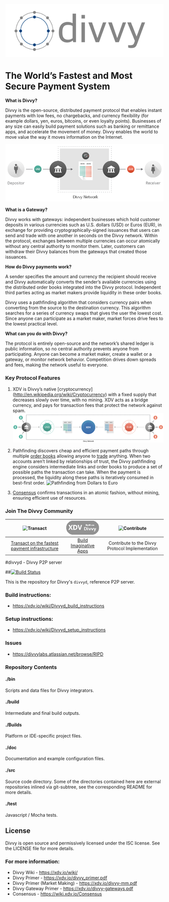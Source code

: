 ![Divvy](/images/divvy.png)

# The World’s Fastest and Most Secure Payment System

**What is Divvy?**

Divvy is the open-source, distributed payment protocol that enables instant
payments with low fees, no chargebacks, and currency flexibility (for example
dollars, yen, euros, bitcoins, or even loyalty points). Businesses of any size
can easily build payment solutions such as banking or remittance apps, and
accelerate the movement of money. Divvy enables the world to move value the
way it moves information on the Internet.

![Divvy Network](images/network.png)

**What is a Gateway?**

Divvy works with gateways: independent businesses which hold customer
deposits in various currencies such as U.S. dollars (USD) or Euros (EUR),
in exchange for providing cryptographically-signed issuances that users can
send and trade with one another in seconds on the Divvy network. Within the
protocol, exchanges between multiple currencies can occur atomically without
any central authority to monitor them. Later, customers can withdraw their
Divvy balances from the gateways that created those issuances.

**How do Divvy payments work?**

A sender specifies the amount and currency the recipient should receive and
Divvy automatically converts the sender’s available currencies using the
distributed order books integrated into the Divvy protocol. Independent third
parties acting as  market makers provide liquidity in these order books.

Divvy uses a pathfinding algorithm that considers currency pairs when
converting from the source to the destination currency. This algorithm searches
for a series of currency swaps that gives the user the lowest cost. Since
anyone can participate as a market maker, market forces drive fees to the
lowest practical level.

**What can you do with Divvy?**

The protocol is entirely open-source and the network’s shared ledger is public
information, so no central authority prevents anyone from participating. Anyone
can become a market maker, create a wallet or a gateway, or monitor network
behavior. Competition drives down spreads and fees, making the network useful
to everyone.


### Key Protocol Features
1. XDV is Divvy’s native [cryptocurrency]
(http://en.wikipedia.org/wiki/Cryptocurrency) with a fixed supply that
decreases slowly over time, with no mining. XDV acts as a bridge currency, and
pays for transaction fees that protect the network against spam.
![XDV as a bridge currency](/images/vehicle_currency.png)

2. Pathfinding discovers cheap and efficient payment paths through multiple
[order books](https://www.divvycharts.com) allowing anyone to [trade](https://www.divvytrade.com) anything. When two accounts aren’t linked by relationships of trust, the Divvy pathfinding engine considers intermediate links and order books to produce a set of possible paths the transaction can take. When the payment is processed, the liquidity along these paths is iteratively consumed in best-first order.
![Pathfinding from Dollars to Euro](/images/pathfinding.png)

3. [Consensus](https://www.youtube.com/watch?v=pj1QVb1vlC0) confirms
transactions in an atomic fashion, without mining, ensuring efficient use of
resources.

[transact]: https://xdv.io/files/divvy-FIs.pdf
[build]:    https://xdv.io/build/

[transact.png]:   /images/transact.png
[build.png]:      /images/build.png
[contribute.png]: /images/contribute.png

### Join The Divvy Community
|![Transact][transact.png]|![Build][build.png]|![Contribute][contribute.png]|
|:-----------------------:|:-----------------:|:---------------------------:|
|[Transact on the fastest payment infrastructure][transact]|[Build Imaginative Apps][build]|Contribute to the Divvy Protocol Implementation|

#divvyd - Divvy P2P server

##[![Build Status](https://travis-ci.org/xdv/divvyd.png?branch=develop)](https://travis-ci.org/xdv/divvyd)

This is the repository for Divvy's `divvyd`, reference P2P server.

### Build instructions:
* https://xdv.io/wiki/Divvyd_build_instructions

### Setup instructions:
* https://xdv.io/wiki/Divvyd_setup_instructions

### Issues
* https://divvylabs.atlassian.net/browse/RIPD

### Repository Contents

#### ./bin
Scripts and data files for Divvy integrators.

#### ./build
Intermediate and final build outputs.

#### ./Builds
Platform or IDE-specific project files.

#### ./doc
Documentation and example configuration files.

#### ./src
Source code directory. Some of the directories contained here are
external repositories inlined via git-subtree, see the corresponding
README for more details.

#### ./test
Javascript / Mocha tests.

## License
Divvy is open source and permissively licensed under the ISC license. See the
LICENSE file for more details.

### For more information:
* Divvy Wiki - https://xdv.io/wiki/
* Divvy Primer - https://xdv.io/divvy_primer.pdf
* Divvy Primer (Market Making) - https://xdv.io/divvy-mm.pdf
* Divvy Gateway Primer - https://xdv.io/divvy-gateways.pdf  
* Consensus - https://wiki.xdv.io/Consensus

